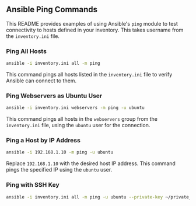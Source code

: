 ## Ansible Ping Commands

This README provides examples of using Ansible's `ping` module to test connectivity to hosts defined in your inventory. This takes username from the `inventory.ini` file.

### Ping All Hosts

```bash
ansible -i inventory.ini all -m ping
```

This command pings all hosts listed in the `inventory.ini` file to verify Ansible can connect to them.

### Ping Webservers as Ubuntu User

```bash
ansible -i inventory.ini webservers -m ping -u ubuntu
```

This command pings all hosts in the `webservers` group from the `inventory.ini` file, using the `ubuntu` user for the connection.

### Ping a Host by IP Address

```bash
ansible -i 192.168.1.10 -m ping -u ubuntu
```

Replace `192.168.1.10` with the desired host IP address. This command pings the specified IP using the `ubuntu` user.

### Ping with SSH Key

```bash
ansible -i inventory.ini all -m ping -u ubuntu --private-key ~/private_key.pem
```
